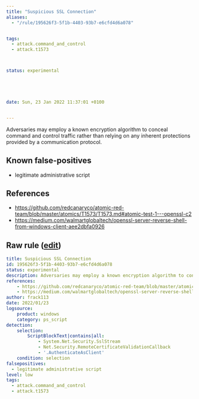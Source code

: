 ```yaml
---
title: "Suspicious SSL Connection"
aliases:
  - "/rule/195626f3-5f1b-4403-93b7-e6cfd4d6a078"


tags:
  - attack.command_and_control
  - attack.t1573



status: experimental





date: Sun, 23 Jan 2022 11:37:01 +0100


---
```


Adversaries may employ a known encryption algorithm to conceal command and control traffic rather than relying on any inherent protections provided by a communication protocol.

<!--more-->


## Known false-positives

* legitimate administrative script



## References

* https://github.com/redcanaryco/atomic-red-team/blob/master/atomics/T1573/T1573.md#atomic-test-1---openssl-c2
* https://medium.com/walmartglobaltech/openssl-server-reverse-shell-from-windows-client-aee2dbfa0926


## Raw rule ([edit](https://github.com/SigmaHQ/sigma/edit/master/rules/windows/powershell/powershell_script/posh_ps_susp_ssl_keyword.yml))
```yaml
title: Suspicious SSL Connection
id: 195626f3-5f1b-4403-93b7-e6cfd4d6a078
status: experimental
description: Adversaries may employ a known encryption algorithm to conceal command and control traffic rather than relying on any inherent protections provided by a communication protocol.
references:
    - https://github.com/redcanaryco/atomic-red-team/blob/master/atomics/T1573/T1573.md#atomic-test-1---openssl-c2
    - https://medium.com/walmartglobaltech/openssl-server-reverse-shell-from-windows-client-aee2dbfa0926
author: frack113
date: 2022/01/23
logsource:
    product: windows
    category: ps_script
detection:
    selection:
        ScriptBlockText|contains|all:
            - System.Net.Security.SslStream
            - Net.Security.RemoteCertificateValidationCallback
            - '.AuthenticateAsClient'
    condition: selection 
falsepositives:
  - legitimate administrative script
level: low
tags:
  - attack.command_and_control
  - attack.t1573

```
